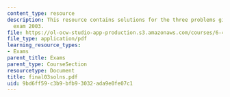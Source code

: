 ```yaml
---
content_type: resource
description: This resource contains solutions for the three problems given for final
  exam 2003.
file: https://ol-ocw-studio-app-production.s3.amazonaws.com/courses/6-451-principles-of-digital-communication-ii-spring-2005/9bd6ff59c3b9bfb93032ada9e0fe07c1_final03solns.pdf
file_type: application/pdf
learning_resource_types:
- Exams
parent_title: Exams
parent_type: CourseSection
resourcetype: Document
title: final03solns.pdf
uid: 9bd6ff59-c3b9-bfb9-3032-ada9e0fe07c1
---
```

